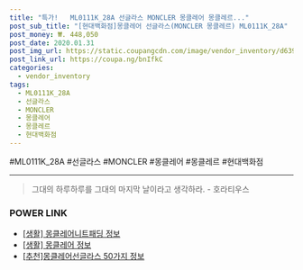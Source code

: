 ```yaml
--- 
title: "특가!   ML0111K_28A 선글라스 MONCLER 몽클레어 몽클레르..." 
post_sub_title: "[현대백화점]몽클레어 선글라스(MONCLER 몽클레르) ML0111K_28A" 
post_money: ₩. 448,050 
post_date: 2020.01.31 
post_img_url: https://static.coupangcdn.com/image/vendor_inventory/d639/eff280bc3633a9f2abf017565170829e3f7416398682c9087673b46065af.jpg 
post_link_url: https://coupa.ng/bnIfkC 
categories: 
  - vendor_inventory 
tags: 
  - ML0111K_28A 
  - 선글라스 
  - MONCLER 
  - 몽클레어 
  - 몽클레르 
  - 현대백화점 
--- 
```

  #ML0111K_28A #선글라스 #MONCLER #몽클레어 #몽클레르 #현대백화점 
<hr> 

> 그대의 하루하루를 그대의 마지막 날이라고 생각하라. - 호라티우스 


### POWER LINK

* <a href="https://blog.naver.com/sakai111/221766304237" target="_blank"> [생활] 몽클레어니트패딩 정보 </a>
* <a href="https://blog.naver.com/sakai111/221765008866" target="_blank"> [생활] 몽클레어 정보 </a>
* <a href="https://blog.naver.com/fasyy4321/221791028440" target="_blank">[추천]몽클레어선글라스 50가지 정보</a>
